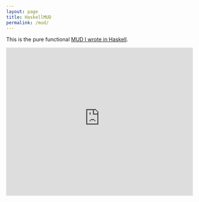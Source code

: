 ```yaml
---
layout: page
title: HaskellMUD
permalink: /mud/
---
```


This is the pure functional [MUD I wrote in Haskell][mud-repo].

<iframe width="100%" height="400px" src="https://haskell-mud.herokuapp.com/" frameborder="0" scrolling="no"></iframe>

[mud-repo]: https://github.com/MartinSnyder/haskell-mud
[heroku-site]: https://www.heroku.com/
